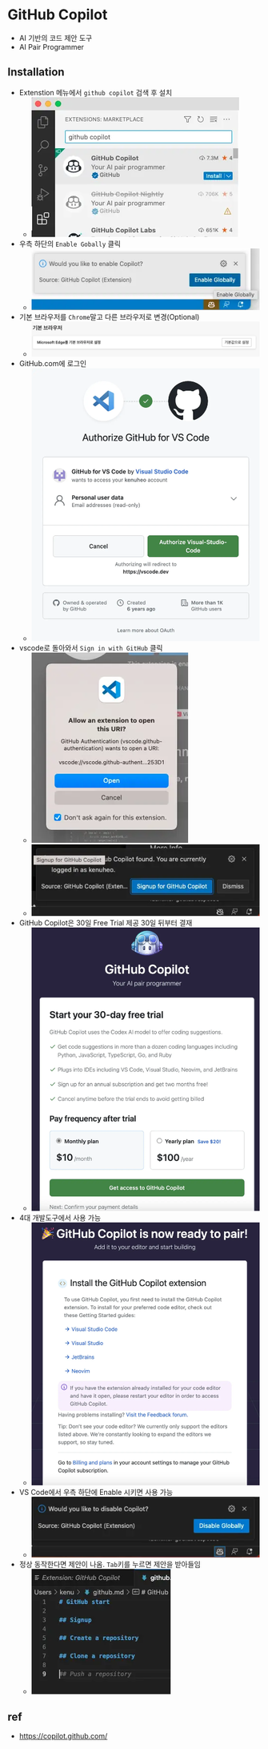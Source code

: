 # GitHub Copilot
* AI 기반의 코드 제안 도구
* AI Pair Programmer

## Installation

* Extenstion 메뉴에서 `github copilot` 검색 후 설치
  * <img src="images/copilot-setup01.webp" alt="copilot" class="img"/>
* 우측 하단의 `Enable Gobally` 클릭
  * <img src="images/copilot-setup02.webp" alt="copilot" class="img"/>
* 기본 브라우저를 `Chrome`말고 다른 브라우저로 변경(Optional)
  * <img src="images/copilot-setup03.webp" alt="copilot" class="img"/>
* GitHub.com에 로그인
  * <img src="images/copilot-setup04.webp" alt="copilot" class="img"/>
* vscode로 돌아와서 `Sign in with GitHub` 클릭
  * <img src="images/copilot-setup05.webp" alt="copilot" class="img"/>
  * <img src="images/copilot-setup06.webp" alt="copilot" class="img"/>
* GitHub Copilot은 30일 Free Trial 제공 30일 뒤부터 결재
  * <img src="images/copilot-setup07.webp" alt="copilot" class="img"/>
* 4대 개발도구에서 사용 가능
  * <img src="images/copilot-setup08.webp" alt="copilot" class="img"/>
* VS Code에서 우측 하단에 Enable 시키면 사용 가능
  * <img src="images/copilot-setup09.webp" alt="copilot" class="img"/>
* 정상 동작한다면 제안이 나옴. `Tab`키를 누르면 제안을 받아들임
  * <img src="images/copilot-setup10.webp" alt="copilot" class="img"/>

## ref
* https://copilot.github.com/
